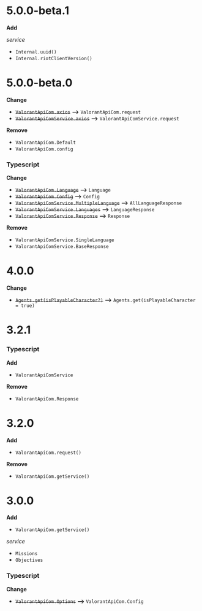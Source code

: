 # 5.0.0-beta.1

**Add**

_service_

-   `Internal.uuid()`
-   `Internal.riotClientVersion()`

# 5.0.0-beta.0

**Change**

-   ~~`ValorantApiCom.axios`~~ **-->** `ValorantApiCom.request`
-   ~~`ValorantApiComService.axios`~~ **-->** `ValorantApiComService.request`

**Remove**

-   `ValorantApiCom.Default`
-   `ValorantApiCom.config`

### Typescript

**Change**

-   ~~`ValorantApiCom.Language`~~ **-->** `Language`
-   ~~`ValorantApiCom.Config`~~ **-->** `Config`
-   ~~`ValorantApiComService.MultipleLanguage`~~ **-->** `AllLanguageResponse`
-   ~~`ValorantApiComService.Languages`~~ **-->** `LanguageResponse`
-   ~~`ValorantApiComService.Response`~~ **-->** `Response`

**Remove**

-   `ValorantApiComService.SingleLanguage`
-   `ValorantApiComService.BaseResponse`

# 4.0.0

**Change**

-   ~~`Agents.get(isPlayableCharacter?)`~~ **-->** `Agents.get(isPlayableCharacter = true)`

# 3.2.1

### Typescript

**Add**

-   `ValorantApiComService`

**Remove**

-   `ValorantApiCom.Response`

# 3.2.0

**Add**

-   `ValorantApiCom.request()`

**Remove**

-   `ValorantApiCom.getService()`

# 3.0.0

**Add**

-   `ValorantApiCom.getService()`

_service_

-   `Missions`
-   `Objectives`

### Typescript

**Change**

-   ~~`ValorantApiCom.Options`~~ **-->** `ValorantApiCom.Config`
